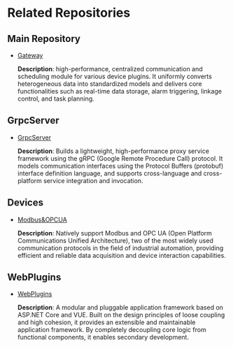# Related Repositories

## Main Repository

- [Gateway](https://github.com/ganweisoft/Gateway)
  
  **Description**: high-performance, centralized communication and scheduling module for various device plugins. It uniformly converts heterogeneous data into standardized models and delivers core functionalities such as real-time data storage, alarm triggering, linkage control, and task planning.

## GrpcServer

- [GrpcServer](https://github.com/ganweisoft/GrpcServer)

  **Description**: Builds a lightweight, high-performance proxy service framework using the gRPC (Google Remote Procedure Call) protocol. It models communication interfaces using the Protocol Buffers (protobuf) interface definition language, and supports cross-language and cross-platform service integration and invocation.

## Devices

- [Modbus&OPCUA](https://github.com/ganweisoft/Devices)

  **Description**: Natively support Modbus and OPC UA (Open Platform Communications Unified Architecture), two of the most widely used communication protocols in the field of industrial automation, providing efficient and reliable data acquisition and device interaction capabilities.

## WebPlugins

- [WebPlugins](https://github.com/ganweisoft/WebPlugins)

  **Description**: A modular and pluggable application framework based on ASP.NET Core and VUE. Built on the design principles of loose coupling and high cohesion, it provides an extensible and maintainable application framework. By completely decoupling core logic from functional components, it enables secondary development.
